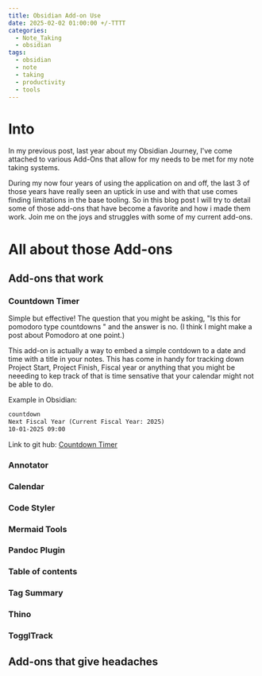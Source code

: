 ```yaml
---
title: Obsidian Add-on Use
date: 2025-02-02 01:00:00 +/-TTTT
categories:
  - Note_Taking
  - obsidian
tags:
  - obsidian
  - note
  - taking
  - productivity
  - tools
---
```

# Into

In my previous post, last year about my Obsidian Journey, I've come attached to various Add-Ons that allow for my needs to be met for my note taking systems. 

During my now four years of using the application on and off, the last 3 of those years have really seen an uptick in use and with that use comes finding limitations in the base tooling. So in this blog post I will try to detail some of those add-ons that have become a favorite and how i made them work. Join me on the joys and struggles with some of my current add-ons. 


# All about those Add-ons

## Add-ons that work

### Countdown Timer

Simple but effective! The question that you might be asking, "Is this for pomodoro type countdowns " and the answer is no. (I think I might make a post about Pomodoro at one point.)

This add-on is actually a way to embed a simple contdown to a date and time with a title in your notes. This has come in handy for tracking down Project Start, Project Finish, Fiscal year or anything that you might be neeeding to kep track of that is time sensative that your calendar might not be able to do. 

Example in Obsidian: 

```txt
countdown
Next Fiscal Year (Current Fiscal Year: 2025)
10-01-2025 09:00
```

Link to git hub: [Countdown Timer](https://github.com/KaizelZero/obsidian-countdown)

### Annotator

### Calendar

### Code Styler

### Mermaid Tools

### Pandoc Plugin

### Table of contents

### Tag Summary

### Thino

### TogglTrack


## Add-ons that give headaches 

